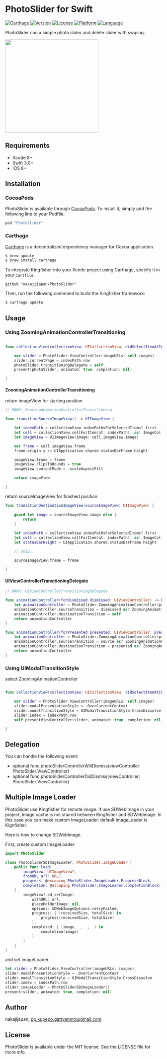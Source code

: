 # PhotoSlider for Swift

[![Carthage](https://img.shields.io/badge/Carthage-compatible-4BC51D.svg?style=flat)](https://github.com/Carthage/Carthage)
[![Version](https://img.shields.io/cocoapods/v/PhotoSlider.svg?style=flat)](http://cocoapods.org/pods/PhotoSlider)
[![License](https://img.shields.io/cocoapods/l/PhotoSlider.svg?style=flat)](http://cocoapods.org/pods/PhotoSlider)
[![Platform](https://img.shields.io/cocoapods/p/PhotoSlider.svg?style=flat)](http://cocoapods.org/pods/PhotoSlider)
[![Language](https://img.shields.io/badge/language-Swift%203-orange.svg)](https://swift.org)


PhotoSlider can a simple photo slider and delete slider with swiping.


<img src="https://raw.githubusercontent.com/nakajijapan/PhotoSlider/master/demo.gif" width="300" />

## Requirements

- Xcode 8+
- Swift 3.0+
- iOS 8+

## Installation

### CocoaPods

PhotoSlider is available through [CocoaPods](http://cocoapods.org). To install
it, simply add the following line to your Podfile:

```ruby
pod "PhotoSlider"
```

### Carthage

[Carthage](https://github.com/Carthage/Carthage) is a decentralized dependency manager for Cocoa application.

``` bash
$ brew update
$ brew install carthage
```

To integrate Kingfisher into your Xcode project using Carthage, specify it in your `Cartfile`:

``` ogdl
github "nakajijapan/PhotoSlider"
```

Then, run the following command to build the Kingfisher framework:

``` bash
$ carthage update
```

## Usage

### Using ZoomingAnimationControllerTransitioning

```swift

func collectionView(collectionView: UICollectionView, didSelectItemAtIndexPath indexPath: NSIndexPath) {

    var slider = PhotoSlider.ViewController(imageURLs: self.images)
    slider.currentPage = indexPath.row
    photoSlider.transitioningDelegate = self
    present(photoSlider, animated: true, completion: nil)

}

```

#### ZoomingAnimationControllerTransitioning

return imageView for starting position

```swift
// MARK: ZoomingAnimationControllerTransitioning

func transitionSourceImageView() -> UIImageView {

    let indexPath = collectionView.indexPathsForSelectedItems?.first
    let cell = collectionView.cellForItem(at: indexPath!) as! ImageCollectionViewCell
    let imageView = UIImageView(image: cell.imageView.image)

    var frame = cell.imageView.frame
    frame.origin.y += UIApplication.shared.statusBarFrame.height

    imageView.frame = frame
    imageView.clipsToBounds = true
    imageView.contentMode = .scaleAspectFill

    return imageView

}
```


return sourceImageView for finished position

```swift
func transitionDestinationImageView(sourceImageView: UIImageView) {
    
    guard let image = sourceImageView.image else {
        return
    }
    
    let indexPath = collectionView.indexPathsForSelectedItems?.first
    let cell = collectionView.cellForItem(at: indexPath!) as! ImageCollectionViewCell
    let statusBarHeight = UIApplication.shared.statusBarFrame.height

    // snip..

    sourceImageView.frame = frame
    
}
```


#### UIViewControllerTransitioningDelegate

```swift
// MARK: UIViewControllerTransitioningDelegate

func animationController(forDismissed dismissed: UIViewController) -> UIViewControllerAnimatedTransitioning? {
    let animationController = PhotoSlider.ZoomingAnimationController(present: false)
    animationController.sourceTransition = dismissed as? ZoomingAnimationControllerTransitioning
    animationController.destinationTransition = self
    return animationController
}

func animationController(forPresented presented: UIViewController, presenting: UIViewController, source: UIViewController) -> UIViewControllerAnimatedTransitioning? {
    let animationController = PhotoSlider.ZoomingAnimationController(present: true)
    animationController.sourceTransition = source as? ZoomingAnimationControllerTransitioning
    animationController.destinationTransition = presented as? ZoomingAnimationControllerTransitioning
    return animationController
}

```


### Using UIModalTransitionStyle

select ZoomingAnimationController

```swift

func collectionView(collectionView: UICollectionView, didSelectItemAtIndexPath indexPath: NSIndexPath) {

    var slider = PhotoSlider.ViewController(imageURLs: self.images)
    slider.modalPresentationStyle = .OverCurrentContext
    slider.modalTransitionStyle = UIModalTransitionStyle.CrossDissolve
    slider.index = indexPath.row
    self.presentViewController(slider, animated: true, completion: nil)

}

```

## Delegation

You can handle the following event:

- optional func photoSliderControllerWillDismiss(viewController: PhotoSlider.ViewController)
- optional func photoSliderControllerDidDismiss(viewController: PhotoSlider.ViewController)

## Multiple Image Loader

PhotoSlider use Kingfisher for remote image.
If use SDWebImage in your project, image cache is not shared between Kingfisher and SDWebImage.
In this case you can make custom ImageLoader. default ImageLoader is Kignfisher.

Here is how to change SDWebImage.

First, create custom ImageLoader.

```swift
import PhotoSlider

class PhotoSliderSDImageLoader: PhotoSlider.ImageLoader {
    public func load(
        imageView: UIImageView?,
        fromURL url: URL?,
        progress: @escaping PhotoSlider.ImageLoader.ProgressBlock,
        completion: @escaping PhotoSlider.ImageLoader.CompletionBlock)
    {
        imageView?.sd_setImage(
            withURL: url,
            placeholderImage: nil,
            options: SDWebImageOptions.retryFailed,
            progress: { (receivedSize, totalSize) in
                progress(receivedSize, totalSize)
            },
            completed: { (image, _, _, _) in
                completion(image)
            }
        )
    }
}
```

and set ImageLoader.

```swift
let slider = PhotoSlider.ViewController(imageURLs: images)
slider.modalPresentationStyle = .OverCurrentContext
slider.modalTransitionStyle = UIModalTransitionStyle.CrossDissolve
slider.index = indexPath.row
slider.imageLoader = PhotoSliderSDImageLoader()
present(slider, animated: true, completion: nil)
```

## Author

nakajijapan, pp.kupepo.gattyanmo@gmail.com

## License

PhotoSlider is available under the MIT license. See the LICENSE file for more info.

